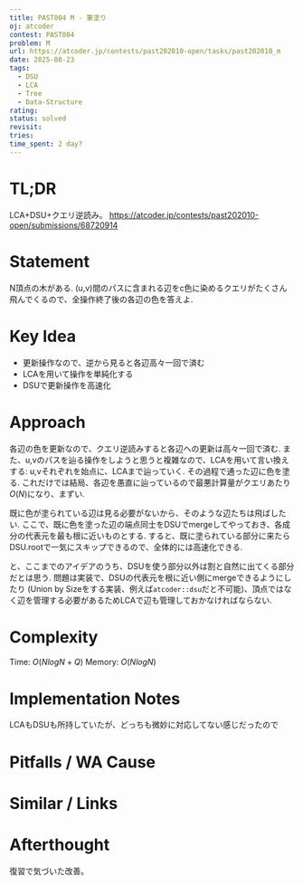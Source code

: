 ```yaml
---
title: PAST004 M - 筆塗り
oj: atcoder
contest: PAST004
problem: M
url: https://atcoder.jp/contests/past202010-open/tasks/past202010_m
date: 2025-08-23
tags:
  - DSU
  - LCA
  - Tree
  - Data-Structure
rating:
status: solved
revisit:
tries:
time_spent: 2 day?
---
```


# TL;DR
LCA+DSU+クエリ逆読み。
https://atcoder.jp/contests/past202010-open/submissions/68720914

# Statement
N頂点の木がある.
(u,v)間のパスに含まれる辺をc色に染めるクエリがたくさん飛んでくるので、全操作終了後の各辺の色を答えよ.

# Key Idea
* 更新操作なので、逆から見ると各辺高々一回で済む
* LCAを用いて操作を単純化する
* DSUで更新操作を高速化

# Approach
各辺の色を更新なので、クエリ逆読みすると各辺への更新は高々一回で済む.
また、u,vのパスを辿る操作をしようと思うと複雑なので、LCAを用いて言い換えする:
	u,vそれぞれを始点に、LCAまで辿っていく. その過程で通った辺に色を塗る.
これだけでは結局、各辺を愚直に辿っているので最悪計算量がクエリあたり$O(N)$になり、まずい.

既に色が塗られている辺は見る必要がないから、そのような辺たちは飛ばしたい.
ここで、既に色を塗った辺の端点同士をDSUでmergeしてやっておき、各成分の代表元を最も根に近いものとする.
すると、既に塗られている部分に来たらDSU.rootで一気にスキップできるので、全体的には高速化できる.

と、ここまでのアイデアのうち、DSUを使う部分以外は割と自然に出てくる部分だとは思う.
問題は実装で、DSUの代表元を根に近い側にmergeできるようにしたり (Union by Sizeをする実装、例えば`atcoder:⁠:dsu`だと不可能)、頂点ではなく辺を管理する必要があるためLCAで辺も管理しておかなければならない.

# Complexity
Time: $O(NlogN + Q)$
Memory: $O(NlogN)$

# Implementation Notes
LCAもDSUも所持していたが、どっちも微妙に対応してない感じだったので

# Pitfalls / WA Cause

# Similar / Links

# Afterthought
復習で気づいた改善。